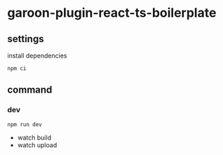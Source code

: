 # garoon-plugin-react-ts-boilerplate

## settings

install dependencies

```
npm ci
```

## command

### dev

```
npm run dev
```

- watch build
- watch upload
